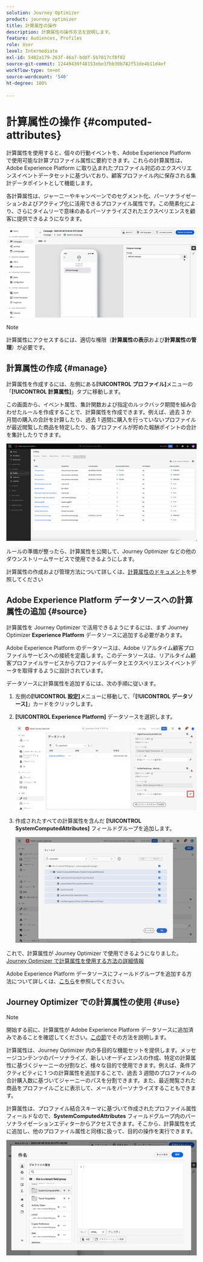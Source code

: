 ```yaml
---
solution: Journey Optimizer
product: journey optimizer
title: 計算属性の操作
description: 計算属性の操作方法を説明します。
feature: Audiences, Profiles
role: User
level: Intermediate
exl-id: 5402a179-263f-46a7-bddf-5b7017cf0f82
source-git-commit: 12449430f48153ebe3fbb30b782f51de4b11d4ef
workflow-type: tm+mt
source-wordcount: '540'
ht-degree: 100%

---
```


# 計算属性の操作 {#computed-attributes}

計算属性を使用すると、個々の行動イベントを、Adobe Experience Platform で使用可能な計算プロファイル属性に要約できます。これらの計算属性は、Adobe Experience Platform に取り込まれたプロファイル対応のエクスペリエンスイベントデータセットに基づいており、顧客プロファイル内に保存される集計データポイントとして機能します。

各計算属性は、ジャーニーやキャンペーンでのセグメント化、パーソナライゼーションおよびアクティブ化に活用できるプロファイル属性です。この簡素化により、さらにタイムリーで意味のあるパーソナライズされたエクスペリエンスを顧客に提供できるようになります。


![](../rn/assets/do-not-localize/computed-attributes.gif)


>[!NOTE]
>
>計算属性にアクセスするには、適切な権限（**計算属性の表示**&#x200B;および&#x200B;**計算属性の管理**）が必要です。

## 計算属性の作成 {#manage}

計算属性を作成するには、左側にある&#x200B;**[!UICONTROL プロファイル]**&#x200B;メニューの「**[!UICONTROL 計算属性]**」タブに移動します。

この画面から、イベント属性、集計関数および指定のルックバック期間を組み合わせたルールを作成することで、計算属性を作成できます。例えば、過去 3 か月間の購入の合計を計算したり、過去 1 週間に購入を行っていないプロファイルが最近閲覧した商品を特定したり、各プロファイルが貯めた報酬ポイントの合計を集計したりできます。

![](assets/computed-attributes.png)

ルールの準備が整ったら、計算属性を公開して、Journey Optimizer などの他のダウンストリームサービスで使用できるようにします。

計算属性の作成および管理方法について詳しくは、[計算属性のドキュメント](https://experienceleague.adobe.com/docs/experience-platform/profile/computed-attributes/overview.html?lang=ja)を参照してください

## Adobe Experience Platform データソースへの計算属性の追加 {#source}

計算属性を Journey Optimizer で活用できるようにするには、まず Journey Optimizer **Experience Platform** データソースに追加する必要があります。

Adobe Experience Platform のデータソースは、Adobe リアルタイム顧客プロファイルサービスへの接続を定義します。このデータソースは、リアルタイム顧客プロファイルサービスからプロファイルデータとエクスペリエンスイベントデータを取得するように設計されています。

データソースに計算属性を追加するには、次の手順に従います。

1. 左側の&#x200B;**[!UICONTROL 設定]**&#x200B;メニューに移動して、「**[!UICONTROL データソース]**」カードをクリックします。

1. **[!UICONTROL Experience Platform]** データソースを選択します。

   ![](assets/computed-attributes-add.png)

1. 作成されたすべての計算属性を含んだ **[!UICONTROL SystemComputedAttributes]** フィールドグループを追加します。

   ![](assets/computed-attributes-fieldgroup.png)

これで、計算属性が Journey Optimizer で使用できるようになりました。[Journey Optimizer で計算属性を使用する方法の詳細情報](#use)

Adobe Experience Platform データソースにフィールドグループを追加する方法について詳しくは、[こちら](../datasource/adobe-experience-platform-data-source.md)を参照してください。

## Journey Optimizer での計算属性の使用 {#use}

>[!NOTE]
>
>開始する前に、計算属性が Adobe Experience Platform データソースに追加済みであることを確認してください。[この節](#source)でその方法を説明します。

計算属性は、Journey Optimizer 内の多目的な機能セットを提供します。メッセージコンテンツのパーソナライズ、新しいオーディエンスの作成、特定の計算属性に基づくジャーニーの分割など、様々な目的で使用できます。例えば、条件アクティビティに 1 つの計算属性を追加することで、過去 3 週間のプロファイルの合計購入数に基づいてジャーニーのパスを分割できます。また、最近閲覧された商品をプロファイルごとに表示して、メールをパーソナライズすることもできます。

計算属性は、プロファイル結合スキーマに基づいて作成されたプロファイル属性フィールドなので、**SystemComputedAttributes** フィールドグループ内のパーソナライゼーションエディターからアクセスできます。そこから、計算属性を式に追加し、他のプロファイル属性と同様に扱って、目的の操作を実行できます。

![](assets/computed-attributes-ajo.png)
